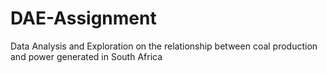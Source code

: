 # DAE-Assignment
Data Analysis and Exploration on the relationship between coal production and power generated in South Africa

